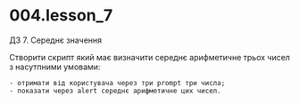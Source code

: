 # 004.lesson_7

ДЗ 7. Середнє значення

Створити скрипт який має визначити середнє арифметичне трьох чисел з насутпними умовами:

    - отримати від користувача через три prompt три числа;
    - показати через alert середнє арифметичне цих чисел.
    
